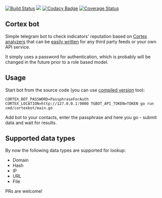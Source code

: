 [![Build Status](https://travis-ci.org/ilyaglow/cortex-tgbot.svg?branch=master)](https://travis-ci.org/ilyaglow/cortex-tgbot) [![](https://godoc.org/github.com/ilyaglow/cortex-tgbot?status.svg)](http://godoc.org/github.com/ilyaglow/cortex-tgbot) [![Codacy Badge](https://api.codacy.com/project/badge/Grade/a75cbc20a3524962bb182814048cd186)](https://www.codacy.com/app/ilyaglow/cortex-tgbot?utm_source=github.com&amp;utm_medium=referral&amp;utm_content=ilyaglow/cortex-tgbot&amp;utm_campaign=Badge_Grade) [![Coverage Status](https://coveralls.io/repos/github/ilyaglow/cortex-tgbot/badge.svg?branch=master)](https://coveralls.io/github/ilyaglow/cortex-tgbot?branch=master)

Cortex bot
----------

Simple telegram bot to check indicators' reputation based on [Cortex](https://github.com/CERT-BDF/Cortex) [analyzers](https://github.com/CERT-BDF/Cortex-Analyzers) that can be [easily written](https://github.com/CERT-BDF/CortexDocs/blob/master/api/how-to-create-an-analyzer.md) for any third party feeds or your own API service.

It simply uses a password for authentication, which is probably will be changed in the future prior to a role based model.

## Usage

Start bot from the source code (you can use [compiled version](https://github.com/ilyaglow/cortex-tgbot/releases) too):

```
CORTEX_BOT_PASSWORD=PassphraseForAuth CORTEX_LOCATION=http://127.0.0.1:9000 TGBOT_API_TOKEN=TOKEN go run cmd/cortexbot/main.go
```

Add bot to your contacts, enter the passphrase and here you go - submit data and wait for results.

## Supported data types

By now the following data types are supported for lookup:
* Domain
* Hash
* IP
* URL
* File


PRs are welcome!

